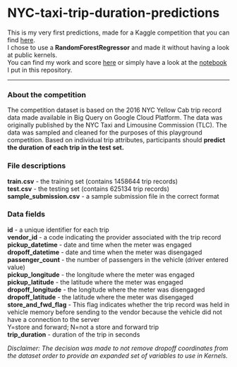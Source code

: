 # NYC-taxi-trip-duration-predictions

This is my very first predictions, made for a Kaggle competition that you can find [here](https://www.kaggle.com/c/nyc-taxi-trip-duration).  
I chose to use a **RandomForestRegressor** and made it without having a look at public kernels.  
You can find my work and score [here](https://www.kaggle.com/quentinmonmousseau/predictions-using-randomforestregressor) or simply have a look at the [notebook](https://github.com/qmonmous/NYC-taxi-trip-duration-predictions/blob/master/predictions.ipynb) I put in this repository.

---

### About the competition

The competition dataset is based on the 2016 NYC Yellow Cab trip record data made available in Big Query on Google Cloud Platform. The data was originally published by the NYC Taxi and Limousine Commission (TLC). The data was sampled and cleaned for the purposes of this playground competition. Based on individual trip attributes, participants should **predict the duration of each trip in the test set.**

### File descriptions

**train.csv** - the training set (contains 1458644 trip records)  
**test.csv** - the testing set (contains 625134 trip records)  
**sample_submission.csv** - a sample submission file in the correct format  

### Data fields

**id** - a unique identifier for each trip  
**vendor_id** - a code indicating the provider associated with the trip record  
**pickup_datetime** - date and time when the meter was engaged  
**dropoff_datetime** - date and time when the meter was disengaged  
**passenger_count** - the number of passengers in the vehicle (driver entered value)  
**pickup_longitude** - the longitude where the meter was engaged  
**pickup_latitude** - the latitude where the meter was engaged  
**dropoff_longitude** - the longitude where the meter was disengaged  
**dropoff_latitude** - the latitude where the meter was disengaged  
**store_and_fwd_flag** - This flag indicates whether the trip record was held in vehicle memory before sending to the vendor because the vehicle did not have a connection to the server  
Y=store and forward; N=not a store and forward trip  
**trip_duration** - duration of the trip in seconds  

*Disclaimer: The decision was made to not remove dropoff coordinates from the dataset order to provide an expanded set of variables to use in Kernels.*